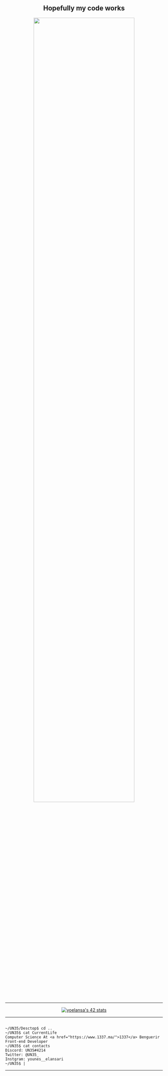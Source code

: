 <div align="center">
          <h2>Hopefully my code works</h2>
          <img width="80%" src="https://media.giphy.com/media/RbDKaczqWovIugyJmW/giphy.gif">
</div>

---


<div align="center">

[![yoelansa's 42 stats](https://badge.mediaplus.ma/greenbinary/yoelansa?UM6P=off)](https://github.com/oakoudad/badge42)

</div>

---

```

~/UN35/Desctop$ cd ..
~/UN35$ cat CurrentLife
Computer Science At <a href="https://www.1337.ma/">1337</a> Benguerir
Front-end Developer
~/UN35$ cat contacts
Discord: UN35#4214
Twitter: @UN35_
Instgram: younes__elansari
~/UN35$ |

```
---
